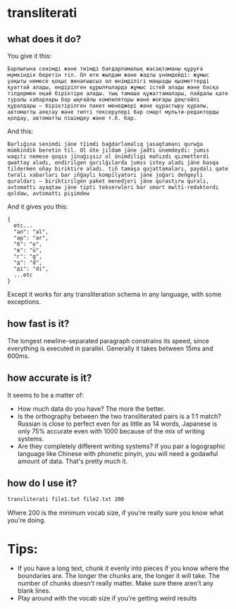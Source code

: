 # transliterati
## what does it do?
You give it this:
```
Барлығына сенімді және тиімді бағдарламалық жасақтаманы құруға мүмкіндік беретін тіл. Ол өте жылдам және жадты үнемдейді: жұмыс уақыты немесе қоқыс жинағышсыз ол өнімділігі маңызды қызметтерді қуаттай алады, ендірілген құрылғыларда жұмыс істей алады және басқа тілдермен оңай біріктіре алады. тың тамаша құжаттамалары, пайдалы қате туралы хабарлары бар ыңғайлы компиляторы және жоғары деңгейлі құралдары — біріктірілген пакет менеджері және құрастыру құралы, автоматты аяқтау және типті тексерулері бар смарт мульти-редакторды қолдау, автоматты пішімдеу және т.б. бар.
```
And this:
```
Barlığına senimdi jäne tïimdi bağdarlamalıq jasaqtamanı qurwğa mümkindik beretin til. Ol öte jıldam jäne jadtı ünemdeydi: jumıs waqıtı nemese qoqıs jïnağışsız ol önimdiligi mañızdı qızmetterdi qwattay aladı, endirilgen qurılğılarda jumıs istey aladı jäne basqa tildermen oñay biriktire aladı. tıñ tamaşa qujattamaları, paydalı qate twralı xabarları bar ıñğaylı kompïlyatorı jäne joğarı deñgeyli quraldarı — biriktirilgen paket menedjeri jäne qurastırw quralı, avtomattı ayaqtaw jäne tïpti tekserwleri bar smart mwltï-redaktordı qoldaw, avtomattı pişimdew
```
And it gives you this:
```
{
  etc...
  "ал": "al",
  "ар": "ar",
  "б": "e",
  "в": "ü",
  "г": "g",
  "д": "d",
  "ді": "di",
  ...etc
}
```
Except it works for any transliteration schema in any language, with some exceptions.
## how fast is it?
The longest newline-separated paragraph constrains its speed, since everything is executed in parallel. Generally it takes between 15ms and 600ms.
## how accurate is it?
It seems to be a matter of:
* How much data do you have? The more the better.
* Is the orthography between the two transliterated pairs is a 1:1 match? Russian is close to perfect even for as little as 14 words, Japanese is only 75% accurate even with 1000 because of the mix of writing systems.
* Are they completely different writing systems? If you pair a logographic language like Chinese with phonetic pinyin, you will need a godawful amount of data.
That's pretty much it.
## how do I use it?
```bash
transliterati file1.txt file2.txt 200
```
Where 200 is the minimum vocab size, if you're really sure you know what you're doing.
# Tips:
* If you have a long text, chunk it evenly into pieces if you know where the boundaries are. The longer the chunks are, the longer it will take. The number of chunks doesn't really matter. Make sure there aren't any blank lines.
* Play around with the vocab size if you're getting weird results
